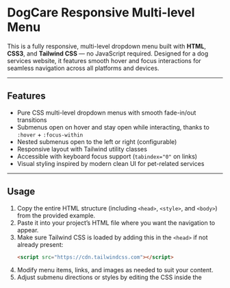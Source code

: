 # DogCare Responsive Multi-level Menu

This is a fully responsive, multi-level dropdown menu built with **HTML**, **CSS3**, and **Tailwind CSS** — no JavaScript required. Designed for a dog services website, it features smooth hover and focus interactions for seamless navigation across all platforms and devices.

---

## Features

- Pure CSS multi-level dropdown menus with smooth fade-in/out transitions
- Submenus open on hover and stay open while interacting, thanks to `:hover` + `:focus-within`
- Nested submenus open to the left or right (configurable)
- Responsive layout with Tailwind utility classes
- Accessible with keyboard focus support (`tabindex="0"` on links)
- Visual styling inspired by modern clean UI for pet-related services

---

## Usage

1. Copy the entire HTML structure (including `<head>`, `<style>`, and `<body>`) from the provided example.
2. Paste it into your project’s HTML file where you want the navigation to appear.
3. Make sure Tailwind CSS is loaded by adding this in the `<head>` if not already present:
   ```html
   <script src="https://cdn.tailwindcss.com"></script>
4. Modify menu items, links, and images as needed to suit your content.
5. Adjust submenu directions or styles by editing the CSS inside the <style> tag.
6. Open the page in a modern browser (Chrome, Firefox, Edge, Safari) to see it in action.

Preview
![img_1.png](img_1.png)

License
MIT © YourNameHere